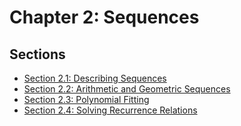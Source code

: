 # Chapter 2: Sequences

## Sections

* [Section 2.1: Describing Sequences](sect2.1Notes.md)
* [Section 2.2: Arithmetic and Geometric Sequences](sect2.2Notes.md)
* [Section 2.3: Polynomial Fitting](sect2.3Notes.md)
* [Section 2.4: Solving Recurrence Relations](sect2.4Notes.md)
